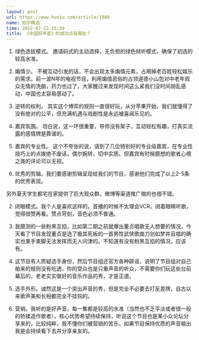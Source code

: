 ```yaml
---
layout: post
url: https://www.huxiu.com/article/1988
name: 知乎精选
time: 2012-07-22 15:39
title: 《中国好声音》的成功点有哪些？
---
```

1. 绿色选拔模式。 邀请码式的主动选择，无负担的绿色倾听模式，确保了初选的较高水准。

2. 煽情少。 不被互动引发的话，不会出现太多煽情元素，占用掉老百姓轻松娱乐的需求。前一波N年的电视节目，利用煽情恶俗的占领道德小山包对中老年观众无情的洗脑，药力也过了，大家醒过来发现时间这么紧我们没时间胡乱感动，中国也太容易感动了。

3. 逆转的权利。 其实这个博弈的规则一直很好玩，从分苹果开始，我们就懂得了没有绝对的公平，但充满机遇与戏剧性是永远被喜闻乐见的。

4. 嘉宾氛围。 坦白说，这一环很重要，导师没有架子，互动轻松有趣，打真实流露的感情牌是靠谱的。

5. 嘉宾的专业性。 这个不夸张的说，请到了几位特别好的专业级嘉宾，在专业性技巧上的点拨绝不废话，偶尔婉转，切中实质。但嘉宾有时候臆想的歌者心境之类的评论可以无视。

6. 优秀的剪辑。我们要感谢剪辑呈现给我们的节目，感谢他们完成了以上2-5条的优秀表现。

另外夏天学生都宅在家提供了巨大观众群，微博等渠道推广做的也很不错。

2. 闭眼模式。我个人是喜欢这样的，首播的时候不太理会VCR，闭着眼睛听歌，觉得很赞再看。赞点苛刻，音色必须不普通。

1. 我臆测的一些粉黑互掐，比如第二期之前就爆出董贞唱歌无人想要的情况，今天看了节目发现董贞是选了极其死板的一首男性武侠歌曲刀剑如梦并且唱的确实也束手束脚无法发挥而无人问津的。不知道有没有粉黑互掐的情况，应该有。

2. 这节目有人质疑选手身份，然后节目组还官方各种辟谣，说明了节目组对自己舶来的规则没有吃透，你的受众也是只重声音的听众，不需要你们玩这些台前幕后的，老老实实做好的音乐作品的秀，才是正道。

3. 选手外形。诚然这是一个突出声音的秀，但是完全不必要去打反差牌，自古以来歌声美和长相都完全不挂钩的。

4. 营销。我听的是好声音，每一集都是较高的水准（当然也不乏平淡或者很一般的矫揉造作歌者），核心优势希望持续保持，听说这个节目也是某小众论坛分享来的，比较纯粹，我不懂你们被营销的苦乐，如果节目保持优质的声音输出我是会持续看下去并分享亲友的。

